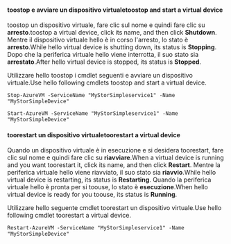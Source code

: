 #### <a name="toostop-and-start-a-virtual-device"></a><span data-ttu-id="e8e6e-101">toostop e avviare un dispositivo virtuale</span><span class="sxs-lookup"><span data-stu-id="e8e6e-101">toostop and start a virtual device</span></span>
<span data-ttu-id="e8e6e-102">toostop un dispositivo virtuale, fare clic sul nome e quindi fare clic su **arresto**.</span><span class="sxs-lookup"><span data-stu-id="e8e6e-102">toostop a virtual device, click its name, and then click **Shutdown**.</span></span> <span data-ttu-id="e8e6e-103">Mentre il dispositivo virtuale hello è in corso l'arresto, lo stato è **arresto**.</span><span class="sxs-lookup"><span data-stu-id="e8e6e-103">While hello virtual device is shutting down, its status is **Stopping**.</span></span> <span data-ttu-id="e8e6e-104">Dopo che la periferica virtuale hello viene interrotta, il suo stato sia **arrestato**.</span><span class="sxs-lookup"><span data-stu-id="e8e6e-104">After hello virtual device is stopped, its status is **Stopped**.</span></span>

<span data-ttu-id="e8e6e-105">Utilizzare hello toostop i cmdlet seguenti e avviare un dispositivo virtuale.</span><span class="sxs-lookup"><span data-stu-id="e8e6e-105">Use hello following cmdlets toostop and start a virtual device.</span></span>

`Stop-AzureVM -ServiceName "MyStorSimpleservice1" -Name "MyStorSimpleDevice"`

`Start-AzureVM -ServiceName "MyStorSimpleservice1" -Name "MyStorSimpleDevice"`

#### <a name="toorestart-a-virtual-device"></a><span data-ttu-id="e8e6e-106">toorestart un dispositivo virtuale</span><span class="sxs-lookup"><span data-stu-id="e8e6e-106">toorestart a virtual device</span></span>
<span data-ttu-id="e8e6e-107">Quando un dispositivo virtuale è in esecuzione e si desidera toorestart, fare clic sul nome e quindi fare clic su **riavviare**.</span><span class="sxs-lookup"><span data-stu-id="e8e6e-107">When a virtual device is running and you want toorestart it, click its name, and then click **Restart**.</span></span> <span data-ttu-id="e8e6e-108">Mentre la periferica virtuale hello viene riavviato, il suo stato sia **riavvio**.</span><span class="sxs-lookup"><span data-stu-id="e8e6e-108">While hello virtual device is restarting, its status is **Restarting**.</span></span> <span data-ttu-id="e8e6e-109">Quando la periferica virtuale hello è pronta per si toouse, lo stato è **esecuzione**.</span><span class="sxs-lookup"><span data-stu-id="e8e6e-109">When hello virtual device is ready for you toouse, its status is **Running**.</span></span>

<span data-ttu-id="e8e6e-110">Utilizzare hello seguente cmdlet toorestart un dispositivo virtuale.</span><span class="sxs-lookup"><span data-stu-id="e8e6e-110">Use hello following cmdlet toorestart a virtual device.</span></span>

`Restart-AzureVM -ServiceName "MyStorSimpleservice1" -Name "MyStorSimpleDevice"`

